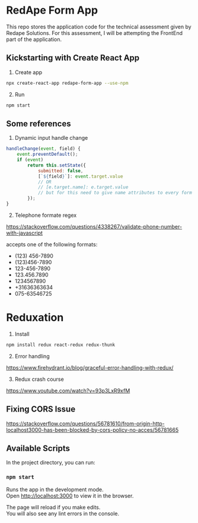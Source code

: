 # RedApe Form App
This repo stores the application code for the technical assessment given by Redape Solutions. For this assessment, I will be attempting the FrontEnd part of the application.

## Kickstarting with Create React App
1. Create app
```bash
npx create-react-app redape-form-app --use-npm
```

2. Run
```bash
npm start
```

## Some references

1. Dynamic input handle change
```javascript
handleChange(event, field) {
    event.preventDefault();
    if (event)
        return this.setState({
            submitted: false,
            [`${field}`]: event.target.value
            // OR
            // [e.target.name]: e.target.value
            // but for this need to give name attributes to every form field
        });
}
```

2. Telephone formate regex

https://stackoverflow.com/questions/4338267/validate-phone-number-with-javascript

accepts one of the following formats:
- (123) 456-7890
- (123)456-7890
- 123-456-7890
- 123.456.7890
- 1234567890
- +31636363634
- 075-63546725

# Reduxation
1. Install
```bash
npm install redux react-redux redux-thunk
```
2. Error handling

https://www.firehydrant.io/blog/graceful-error-handling-with-redux/

3. Redux crash course

https://www.youtube.com/watch?v=93p3LxR9xfM

## Fixing CORS Issue

https://stackoverflow.com/questions/56781610/from-origin-http-localhost3000-has-been-blocked-by-cors-policy-no-acces/56781665


## Available Scripts

In the project directory, you can run:

### `npm start`

Runs the app in the development mode.<br />
Open [http://localhost:3000](http://localhost:3000) to view it in the browser.

The page will reload if you make edits.<br />
You will also see any lint errors in the console.